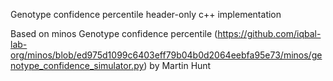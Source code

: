 Genotype confidence percentile header-only c++ implementation

Based on minos Genotype confidence percentile (https://github.com/iqbal-lab-org/minos/blob/ed975d1099c6403eff79b04b0d2064eebfa95e73/minos/genotype_confidence_simulator.py) by Martin Hunt
